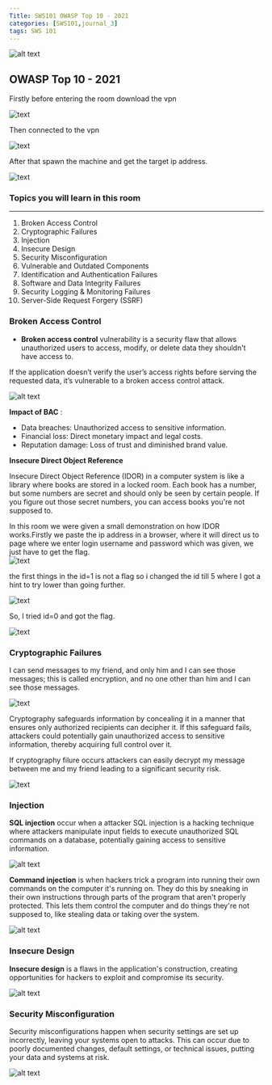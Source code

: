 ```yaml
---
Title: SWS101 OWASP Top 10 - 2021
categories: [SWS101,journal_3]
tags: SWS 101
---
```


![alt text](../Image/owasp1.jpeg)
## OWASP Top 10 - 2021

Firstly before entering the room download the vpn

![text](../Image/downloadvpn.png)

Then connected to the vpn

![text](../Image/connectvpn.png)

After that spawn the machine and get the target ip address.

![text](../Image/roomvpn.png)  

### Topics you will learn in this room 
---
1. Broken Access Control
2. Cryptographic Failures    
3. Injection
4. Insecure Design
5. Security Misconfiguration    
6. Vulnerable and Outdated Components
7. Identification and Authentication Failures
8. Software and Data Integrity Failures
9. Security Logging & Monitoring Failures
10. Server-Side Request Forgery (SSRF)

### Broken Access Control
* **Broken access control** vulnerability is a security flaw that allows unauthorized users to access, modify, or delete data they shouldn't have access to.

If the application doesn’t verify the user’s access rights before serving the requested data, it’s vulnerable to a broken access control attack.

![alt text](../Image/BAC.png)

**Impact of BAC** :
* Data breaches: Unauthorized access to sensitive information.
* Financial loss: Direct monetary impact and legal costs.
* Reputation damage: Loss of trust and diminished brand value.

**Insecure Direct Object Reference**

Insecure Direct Object Reference (IDOR) in a computer system is like a library where books are stored in a locked room. Each book has a number, but some numbers are secret and should only be seen by certain people. If you figure out those secret numbers, you can access books you're not supposed to. 

In this room we were given a small demonstration on how IDOR works.Firstly we paste the ip address in a browser, where it will direct us to page where we enter login username and password which was given, we just have to get the flag.   
![text](../Image/BAClogin.png)

the first things in the id=1 is not a flag so i changed the id till 5 where I got a hint to try lower than going further.

![text](../Image/BACid1.png)

So, I tried id=0 and got the flag.

![text](../Image/BACid0.png)

### Cryptographic Failures 
I can send messages to my friend, and only him and I can see those messages; this is called encryption, and no one other than him and I can see those messages.

![text](../Image/CF.png)

Cryptography safeguards information by concealing it in a manner that ensures only authorized recipients can decipher it. If this safeguard fails, attackers could potentially gain unauthorized access to sensitive information, thereby acquiring full control over it.

If cryptography filure occurs attackers can  easily decrypt my message between me and my friend leading to a significant security risk.

![text](../Image/CF1.png)

### Injection
**SQL injection** occur when a attacker 
SQL injection is a hacking technique where attackers manipulate input fields to execute unauthorized SQL commands on a database, potentially gaining access to sensitive information.

![alt text](../Image/SQLinjection.png)

**Command injection** is when hackers trick a program into running their own commands on the computer it's running on. They do this by sneaking in their own instructions through parts of the program that aren't properly protected. This lets them control the computer and do things they're not supposed to, like stealing data or taking over the system.

![alt text](../Image/Commandinj.png)

### Insecure Design
**Insecure design** is a flaws in the application's construction, creating opportunities for hackers to exploit and compromise its security.

![alt text](../Image/Insecuredesign.png)

### Security Misconfiguration
Security misconfigurations happen when security settings are set up incorrectly, leaving your systems open to attacks. This can occur due to poorly documented changes, default settings, or technical issues, putting your data and systems at risk.

![alt text](../Image/securityMis.png)

